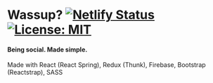 # Wassup? [![Netlify Status](https://api.netlify.com/api/v1/badges/73668aee-59f5-44ef-a148-77bf097683d3/deploy-status)](https://app.netlify.com/sites/wassup/deploys) [![License: MIT](https://img.shields.io/badge/License-MIT-blue.svg)](https://opensource.org/licenses/MIT)

#### Being social. Made simple.

Made with React (React Spring), Redux (Thunk), Firebase, Bootstrap (Reactstrap), SASS
